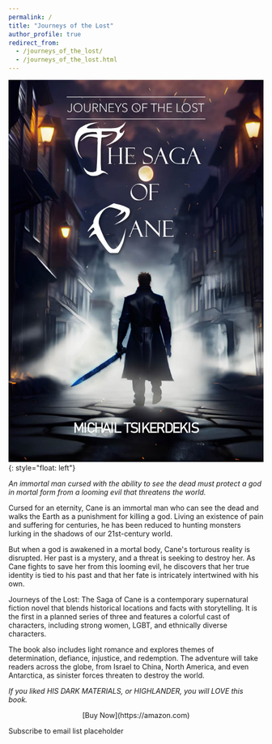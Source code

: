 ```yaml
---
permalink: /
title: "Journeys of the Lost"
author_profile: true
redirect_from:
  - /journeys_of_the_lost/
  - /journeys_of_the_lost.html
---
```


![image](/images/Cover1024_1.jpg){: style="float: left"}

*An immortal man cursed with the ability to see the dead must protect a god in mortal form from a looming evil that threatens the world.*

Cursed for an eternity, Cane is an immortal man who can see the dead and walks the Earth as a punishment for killing a god. Living an existence of pain and suffering for centuries, he has been reduced to hunting monsters lurking in the shadows of our 21st-century world.

But when a god is awakened in a mortal body, Cane's torturous reality is disrupted. Her past is a mystery, and a threat is seeking to destroy her. As Cane fights to save her from this looming evil, he discovers that her true identity is tied to his past and that her fate is intricately intertwined with his own.

Journeys of the Lost: The Saga of Cane is a contemporary supernatural fiction novel that blends historical locations and facts with storytelling. It is the first in a planned series of three and features a colorful cast of characters, including strong women, LGBT, and ethnically diverse characters.

The book also includes light romance and explores themes of determination, defiance, injustice, and redemption. The adventure will take readers across the globe, from Israel to China, North America, and even Antarctica, as sinister forces threaten to destroy the world.

*If you liked HIS DARK MATERIALS, or HIGHLANDER, you will LOVE this book.*

<center>[Buy Now](https://amazon.com)</center>

Subscribe to email list placeholder
